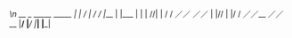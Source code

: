  _\n    __     _  _____    _____
| |  /  |  / / |___  |  |___  |
| | //| | / /     ／／      ／／
| |// | |/ /     ／／__    ／／__
|__/  |___/     |_____|  |_____|
